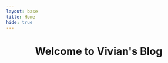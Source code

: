 ```yaml
---
layout: base
title: Home
hide: true
---
```


<html>

<body>
    <h1 align="center">
        <b>
            Welcome to Vivian's Blog
        </b>
    </h1>
</body>
</html>



